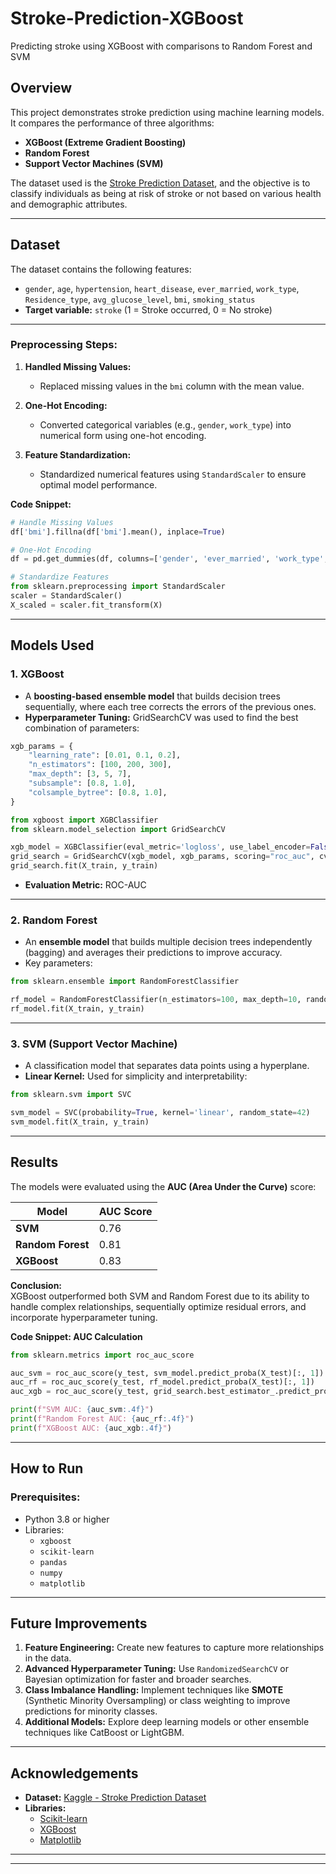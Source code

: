 # Stroke-Prediction-XGBoost
Predicting stroke using XGBoost with comparisons to Random Forest and SVM

## Overview
This project demonstrates stroke prediction using machine learning models. It compares the performance of three algorithms:
- **XGBoost (Extreme Gradient Boosting)**
- **Random Forest**
- **Support Vector Machines (SVM)**

The dataset used is the [Stroke Prediction Dataset](https://www.kaggle.com/datasets/fedesoriano/stroke-prediction-dataset), and the objective is to classify individuals as being at risk of stroke or not based on various health and demographic attributes.

---

## Dataset
The dataset contains the following features:
- `gender`, `age`, `hypertension`, `heart_disease`, `ever_married`, `work_type`, `Residence_type`, `avg_glucose_level`, `bmi`, `smoking_status`
- **Target variable:** `stroke` (1 = Stroke occurred, 0 = No stroke)

---

### Preprocessing Steps:
1. **Handled Missing Values:**
   - Replaced missing values in the `bmi` column with the mean value.

2. **One-Hot Encoding:**
   - Converted categorical variables (e.g., `gender`, `work_type`) into numerical form using one-hot encoding.

3. **Feature Standardization:**
   - Standardized numerical features using `StandardScaler` to ensure optimal model performance.

**Code Snippet:**
```python
# Handle Missing Values
df['bmi'].fillna(df['bmi'].mean(), inplace=True)

# One-Hot Encoding
df = pd.get_dummies(df, columns=['gender', 'ever_married', 'work_type', 'Residence_type', 'smoking_status'], drop_first=True)

# Standardize Features
from sklearn.preprocessing import StandardScaler
scaler = StandardScaler()
X_scaled = scaler.fit_transform(X)
```

---

## Models Used

### 1. **XGBoost**
- A **boosting-based ensemble model** that builds decision trees sequentially, where each tree corrects the errors of the previous ones.
- **Hyperparameter Tuning:** GridSearchCV was used to find the best combination of parameters:
```python
xgb_params = {
    "learning_rate": [0.01, 0.1, 0.2],
    "n_estimators": [100, 200, 300],
    "max_depth": [3, 5, 7],
    "subsample": [0.8, 1.0],
    "colsample_bytree": [0.8, 1.0],
}

from xgboost import XGBClassifier
from sklearn.model_selection import GridSearchCV

xgb_model = XGBClassifier(eval_metric='logloss', use_label_encoder=False, random_state=42)
grid_search = GridSearchCV(xgb_model, xgb_params, scoring="roc_auc", cv=5, verbose=1, n_jobs=-1)
grid_search.fit(X_train, y_train)
```
- **Evaluation Metric:** ROC-AUC

---

### 2. **Random Forest**
- An **ensemble model** that builds multiple decision trees independently (bagging) and averages their predictions to improve accuracy.
- Key parameters:
```python
from sklearn.ensemble import RandomForestClassifier

rf_model = RandomForestClassifier(n_estimators=100, max_depth=10, random_state=42)
rf_model.fit(X_train, y_train)
```

---

### 3. **SVM (Support Vector Machine)**
- A classification model that separates data points using a hyperplane.
- **Linear Kernel:** Used for simplicity and interpretability:
```python
from sklearn.svm import SVC

svm_model = SVC(probability=True, kernel='linear', random_state=42)
svm_model.fit(X_train, y_train)
```

---

## Results
The models were evaluated using the **AUC (Area Under the Curve)** score:

| Model            | AUC Score |
|-------------------|-----------|
| **SVM**          | 0.76      |
| **Random Forest** | 0.81      |
| **XGBoost**      | 0.83      |

**Conclusion:**  
XGBoost outperformed both SVM and Random Forest due to its ability to handle complex relationships, sequentially optimize residual errors, and incorporate hyperparameter tuning.

**Code Snippet: AUC Calculation**
```python
from sklearn.metrics import roc_auc_score

auc_svm = roc_auc_score(y_test, svm_model.predict_proba(X_test)[:, 1])
auc_rf = roc_auc_score(y_test, rf_model.predict_proba(X_test)[:, 1])
auc_xgb = roc_auc_score(y_test, grid_search.best_estimator_.predict_proba(X_test)[:, 1])

print(f"SVM AUC: {auc_svm:.4f}")
print(f"Random Forest AUC: {auc_rf:.4f}")
print(f"XGBoost AUC: {auc_xgb:.4f}")
```

---

## How to Run

### Prerequisites:
- Python 3.8 or higher
- Libraries:
  - `xgboost`
  - `scikit-learn`
  - `pandas`
  - `numpy`
  - `matplotlib`


---

## Future Improvements
1. **Feature Engineering:** Create new features to capture more relationships in the data.
2. **Advanced Hyperparameter Tuning:** Use `RandomizedSearchCV` or Bayesian optimization for faster and broader searches.
3. **Class Imbalance Handling:** Implement techniques like **SMOTE** (Synthetic Minority Oversampling) or class weighting to improve predictions for minority classes.
4. **Additional Models:** Explore deep learning models or other ensemble techniques like CatBoost or LightGBM.

---

## Acknowledgements
- **Dataset:** [Kaggle - Stroke Prediction Dataset](https://www.kaggle.com/datasets/fedesoriano/stroke-prediction-dataset)
- **Libraries:**  
  - [Scikit-learn](https://scikit-learn.org/)  
  - [XGBoost](https://xgboost.readthedocs.io/)  
  - [Matplotlib](https://matplotlib.org/)

---


---





